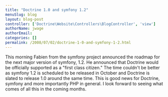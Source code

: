```yaml
---
title: "Doctrine 1.0 and symfony 1.2"
menuSlug: blog
layout: blog-post
controller: ['Doctrine\Website\Controllers\BlogController', 'view']
authorName: jwage
authorEmail:
categories: []
permalink: /2008/07/02/doctrine-1-0-and-symfony-1-2.html
---
```

This morning Fabien from the symfony project announced the roadmap for
the next major version of symfony, 1.2. He announced that Doctrine would
be officially supported as a "first class citizen." The time couldn't be
better as symfony 1.2 is scheduled to be released in October and
Doctrine is slated to release 1.0 around the same time. This is good
news for Doctrine, symfony and more importantly PHP in general. I look
forward to seeing what comes of all this in the coming months.
